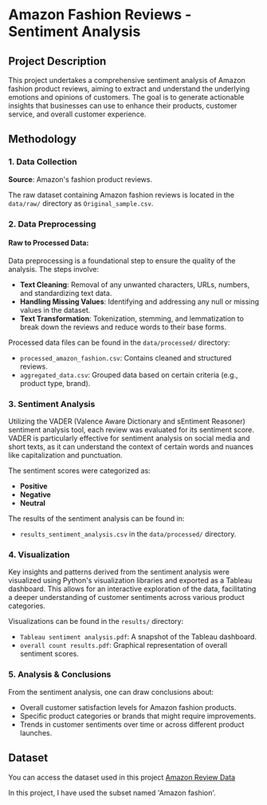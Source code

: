 # Amazon Fashion Reviews - Sentiment Analysis

## Project Description

This project undertakes a comprehensive sentiment analysis of Amazon fashion product reviews, aiming to extract and understand the underlying emotions and opinions of customers. The goal is to generate actionable insights that businesses can use to enhance their products, customer service, and overall customer experience.

## Methodology

### 1. Data Collection

**Source**: Amazon's fashion product reviews.

The raw dataset containing Amazon fashion reviews is located in the `data/raw/` directory as `Original_sample.csv`.

### 2. Data Preprocessing

#### Raw to Processed Data:

Data preprocessing is a foundational step to ensure the quality of the analysis. The steps involve:

- **Text Cleaning**: Removal of any unwanted characters, URLs, numbers, and standardizing text data.
- **Handling Missing Values**: Identifying and addressing any null or missing values in the dataset.
- **Text Transformation**: Tokenization, stemming, and lemmatization to break down the reviews and reduce words to their base forms.

Processed data files can be found in the `data/processed/` directory:

- `processed_amazon_fashion.csv`: Contains cleaned and structured reviews.
- `aggregated_data.csv`: Grouped data based on certain criteria (e.g., product type, brand).

### 3. Sentiment Analysis

Utilizing the VADER (Valence Aware Dictionary and sEntiment Reasoner) sentiment analysis tool, each review was evaluated for its sentiment score. VADER is particularly effective for sentiment analysis on social media and short texts, as it can understand the context of certain words and nuances like capitalization and punctuation.

The sentiment scores were categorized as:

- **Positive**
- **Negative**
- **Neutral**

The results of the sentiment analysis can be found in:

- `results_sentiment_analysis.csv` in the `data/processed/` directory.

### 4. Visualization

Key insights and patterns derived from the sentiment analysis were visualized using Python's visualization libraries and exported as a Tableau dashboard. This allows for an interactive exploration of the data, facilitating a deeper understanding of customer sentiments across various product categories.

Visualizations can be found in the `results/` directory:

- `Tableau sentiment analysis.pdf`: A snapshot of the Tableau dashboard.
- `overall count results.pdf`: Graphical representation of overall sentiment scores.

### 5. Analysis & Conclusions

From the sentiment analysis, one can draw conclusions about:

- Overall customer satisfaction levels for Amazon fashion products.
- Specific product categories or brands that might require improvements.
- Trends in customer sentiments over time or across different product launches.

## Dataset

You can access the dataset used in this project [Amazon Review Data](https://nijianmo.github.io/amazon/index.html)

In this project, I have used the subset named 'Amazon fashion'.
